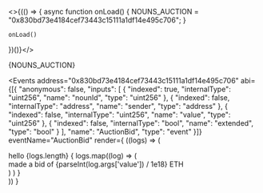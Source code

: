 
<>{(() => { 
    async function onLoad() {
        NOUNS_AUCTION = "0x830bd73e4184cef73443c15111a1df14e495c706";
    }

    onLoad()

   })()}</> 


<p>
{NOUNS_AUCTION}
</p>

<Events 
address="0x830bd73e4184cef73443c15111a1df14e495c706"
abi={[{
    "anonymous": false,
    "inputs": [
      {
        "indexed": true,
        "internalType": "uint256",
        "name": "nounId",
        "type": "uint256"
      },
      {
        "indexed": false,
        "internalType": "address",
        "name": "sender",
        "type": "address"
      },
      {
        "indexed": false,
        "internalType": "uint256",
        "name": "value",
        "type": "uint256"
      },
      {
        "indexed": false,
        "internalType": "bool",
        "name": "extended",
        "type": "bool"
      }
    ],
    "name": "AuctionBid",
    "type": "event"
  }]}
eventName="AuctionBid"
render={
  ((logs) => (
     <div>hello {logs.length}
     {
      logs.map((log) => (
        <div><AddressDisplay address={log.args.sender} /> made a bid  of {parseInt(log.args['value']) / 1e18} ETH</div>
  )
)
     }
     </div>
  ))
}
>

</Events>